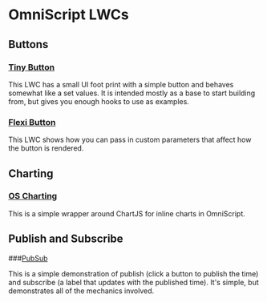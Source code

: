 # OmniScript LWCs



## Buttons

### [Tiny Button](OmniScriptLWCs/TinyButton.md)

This LWC has a small UI foot print with a simple button and behaves somewhat like a set values.  It is intended mostly as a base to start building from, but gives you enough hooks to use as examples.

### [Flexi Button](OmniScriptLWCs/FlexiButton.md)

This LWC shows how you can pass in custom parameters that affect how the button is rendered.



## Charting

### [OS Charting](OmniScriptLWCs/OsCharting.md)

This is a simple wrapper around ChartJS for inline charts in OmniScript.



## Publish and Subscribe

###[PubSub](OmniScriptLWCs/PubSub.md)

This is a simple demonstration of publish (click a button to publish the time) and subscribe (a label that updates with the published time).  It's simple, but demonstrates all of the mechanics involved.

